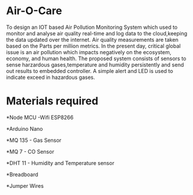 # Air-O-Care

To design an IOT based Air Pollution Monitoring System which used to monitor and analyse air quality real-time and log data to the cloud,keeping the data updated over the internet. Air quality measurements are taken based on the Parts per million metrics. In the present day, critical global issue is an air pollution which impacts negatively on the ecosystem, economy, and human health. The proposed system consists of sensors to sense harzardous gases,temperature and humidity persistently and send out results to embedded controller. A simple alert and LED is used to indicate exceed in hazardous gases.

# Materials required

*Node MCU -Wifi ESP8266

*Arduino Nano

*MQ 135 - Gas Sensor

*MQ 7 - CO Sensor

*DHT 11 - Humidity and Temperature sensor

*Breadboard

*Jumper Wires
